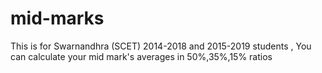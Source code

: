 # mid-marks
This is for Swarnandhra (SCET) 2014-2018 and 2015-2019 students , You can calculate your mid mark's averages in 50%,35%,15% ratios
